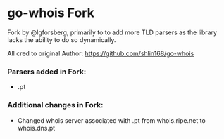 # go-whois Fork

Fork by @lgforsberg, primarily to to add more TLD parsers as the library lacks the ability to do so dynamically. 

All cred to original Author: https://github.com/shlin168/go-whois

### Parsers added in Fork:

* .pt

### Additional changes in Fork:

* Changed whois server associated with .pt from whois.ripe.net to whois.dns.pt